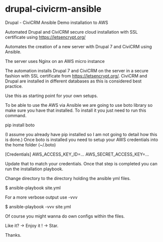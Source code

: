# drupal-civicrm-ansible
Drupal - CiviCRM Ansible Demo installation to AWS

Automated Drupal and CiviCRM secure cloud installation with SSL certificate using https://letsencrypt.org/

Automates the creation of a new server with Drupal 7 and CiviCRM using Ansible. 

The server uses Nginx on an AWS micro instance

The automation installs Drupal 7 and CiviCRM on the server in a secure fashion with SSL certificate from https://letsencrypt.org/. 
CiviCRM and Drupal are installed in different databases as this is considered best practice.

Use this as starting point for your own setups.


To be able to use the AWS via Ansible we are going to use boto library so make sure you have that installed. To install it you just need to run this command.

pip install boto

(I assume you already have pip installed so I am not going to detail how this is done.)
Once boto is installed you need to setup your AWS credentials into the home folder (~/.boto)

[Credentials]
AWS_ACCESS_KEY_ID=...
AWS_SECRET_ACCESS_KEY=…

Update that to match your credentials.
Once that step is completed you can run the installation playbook.

Change directory to the directory holding the ansible yml files.

$ ansible-playbook site.yml

For a more verbose output use -vvv

$ ansible-playbook -vvv site.yml 

Of course you might wanna do own configs within the files.

Like it? -> Enjoy it ! -> Star. 

Thanks.
